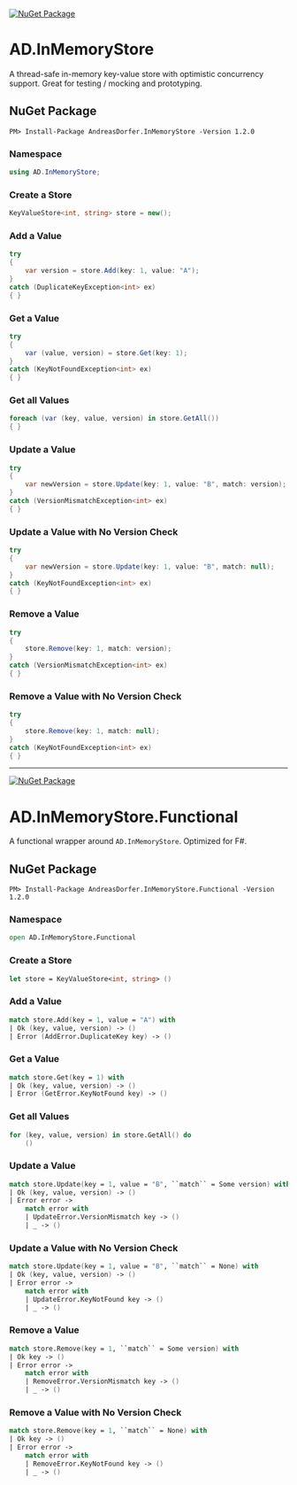[![NuGet Package](https://img.shields.io/nuget/v/AndreasDorfer.InMemoryStore.svg)](https://www.nuget.org/packages/AndreasDorfer.InMemoryStore/)
# AD.InMemoryStore
A thread-safe in-memory key-value store with optimistic concurrency support. Great for testing / mocking and prototyping.
## NuGet Package
    PM> Install-Package AndreasDorfer.InMemoryStore -Version 1.2.0
### Namespace
```csharp
using AD.InMemoryStore;
```
### Create a Store
```csharp
KeyValueStore<int, string> store = new();
```
### Add a Value
```csharp
try
{
    var version = store.Add(key: 1, value: "A");
}
catch (DuplicateKeyException<int> ex)
{ }
```
### Get a Value
```csharp
try
{
    var (value, version) = store.Get(key: 1);
}
catch (KeyNotFoundException<int> ex)
{ }
```
### Get all Values
```csharp
foreach (var (key, value, version) in store.GetAll())
{ }
```
### Update a Value
```csharp
try
{
    var newVersion = store.Update(key: 1, value: "B", match: version);
}
catch (VersionMismatchException<int> ex)
{ }
```
### Update a Value with No Version Check
```csharp
try
{
    var newVersion = store.Update(key: 1, value: "B", match: null);
}
catch (KeyNotFoundException<int> ex)
{ }
```
### Remove a Value
```csharp
try
{
    store.Remove(key: 1, match: version);
}
catch (VersionMismatchException<int> ex)
{ }
```
### Remove a Value with No Version Check
```csharp
try
{
    store.Remove(key: 1, match: null);
}
catch (KeyNotFoundException<int> ex)
{ }
```
---
[![NuGet Package](https://img.shields.io/nuget/v/AndreasDorfer.InMemoryStore.Functional.svg)](https://www.nuget.org/packages/AndreasDorfer.InMemoryStore.Functional/)
# AD.InMemoryStore.Functional
A functional wrapper around `AD.InMemoryStore`. Optimized for F#.
## NuGet Package
    PM> Install-Package AndreasDorfer.InMemoryStore.Functional -Version 1.2.0
### Namespace
```fsharp
open AD.InMemoryStore.Functional
```
### Create a Store
```fsharp
let store = KeyValueStore<int, string> ()
```
### Add a Value
```fsharp
match store.Add(key = 1, value = "A") with
| Ok (key, value, version) -> ()
| Error (AddError.DuplicateKey key) -> ()
```
### Get a Value
```fsharp
match store.Get(key = 1) with
| Ok (key, value, version) -> ()
| Error (GetError.KeyNotFound key) -> ()
```
### Get all Values
```fsharp
for (key, value, version) in store.GetAll() do
    ()
```
### Update a Value
```fsharp
match store.Update(key = 1, value = "B", ``match`` = Some version) with
| Ok (key, value, version) -> ()
| Error error ->
    match error with
    | UpdateError.VersionMismatch key -> ()
    | _ -> ()
```
### Update a Value with No Version Check
```fsharp
match store.Update(key = 1, value = "B", ``match`` = None) with
| Ok (key, value, version) -> ()
| Error error ->
    match error with
    | UpdateError.KeyNotFound key -> ()
    | _ -> ()
```
### Remove a Value
```fsharp
match store.Remove(key = 1, ``match`` = Some version) with
| Ok key -> ()
| Error error ->
    match error with
    | RemoveError.VersionMismatch key -> ()
    | _ -> ()
```
### Remove a Value with No Version Check
```fsharp
match store.Remove(key = 1, ``match`` = None) with
| Ok key -> ()
| Error error ->
    match error with
    | RemoveError.KeyNotFound key -> ()
    | _ -> ()
```
